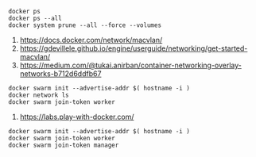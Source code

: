 ```
docker ps
docker ps --all
docker system prune --all --force --volumes
```
1. https://docs.docker.com/network/macvlan/
2. https://gdevillele.github.io/engine/userguide/networking/get-started-macvlan/
3. https://medium.com/@tukai.anirban/container-networking-overlay-networks-b712d6ddfb67
```
docker swarm init --advertise-addr $( hostname -i )
docker network ls
docker swarm join-token worker
```
1. https://labs.play-with-docker.com/
```
docker swarm init --advertise-addr $( hostname -i )
docker swarm join-token worker
docker swarm join-token manager
```
